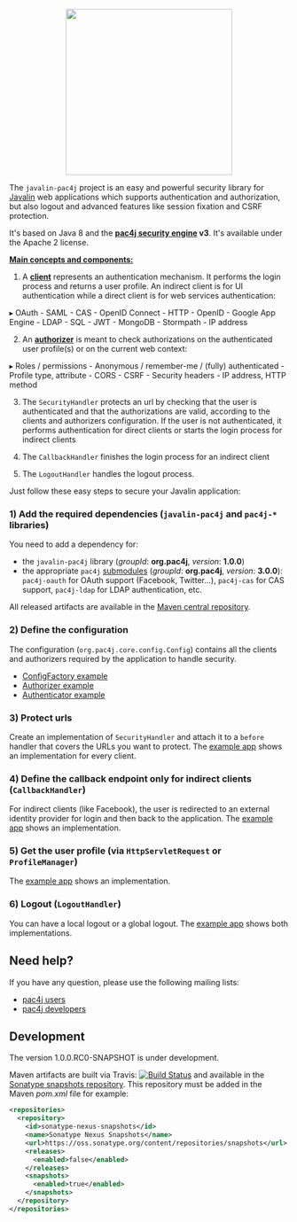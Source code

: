 <p align="center">
  <img src="https://pac4j.github.io/pac4j/img/logo-javalin.png" width="300" />
</p>

The `javalin-pac4j` project is an easy and powerful security library for [Javalin](https://javalin.io) web applications which supports 
authentication and authorization, but also logout and advanced features like session fixation and CSRF protection.

It's based on Java 8 and the **[pac4j security engine](https://github.com/pac4j/pac4j) v3**. 
It's available under the Apache 2 license.

[**Main concepts and components:**](http://www.pac4j.org/docs/main-concepts-and-components.html)

1) A [**client**](http://www.pac4j.org/docs/clients.html) represents an authentication mechanism. It performs the login process and returns a user profile. 
An indirect client is for UI authentication while a direct client is for web services authentication:

&#9656; OAuth - SAML - CAS - OpenID Connect - HTTP - OpenID - Google App Engine - LDAP - SQL - JWT - MongoDB - Stormpath - IP address

2) An [**authorizer**](http://www.pac4j.org/docs/authorizers.html) is meant to check authorizations on the authenticated user profile(s) or on the current web context:

&#9656; Roles / permissions - Anonymous / remember-me / (fully) authenticated - Profile type, attribute -  CORS - CSRF - Security headers - IP address, HTTP method

3) The `SecurityHandler` protects an url by checking that the user is authenticated and that the authorizations are valid, according to the clients and authorizers configuration. If the user is not authenticated, it performs authentication for direct clients or starts the login process for indirect clients

4) The `CallbackHandler` finishes the login process for an indirect client

5) The `LogoutHandler` handles the logout process.

Just follow these easy steps to secure your Javalin application:

### 1) Add the required dependencies (`javalin-pac4j` and `pac4j-*` libraries)

You need to add a dependency for:
 
- the `javalin-pac4j` library (<em>groupId</em>: **org.pac4j**, *version*: **1.0.0**)
- the appropriate `pac4j` [submodules](http://www.pac4j.org/docs/clients.html) (<em>groupId</em>: **org.pac4j**, *version*: **3.0.0**): `pac4j-oauth` for OAuth support (Facebook, Twitter...), `pac4j-cas` for CAS support, `pac4j-ldap` for LDAP authentication, etc.

All released artifacts are available in the [Maven central repository](http://search.maven.org/#search%7Cga%7C1%7Cpac4j).

### 2) Define the configuration

The configuration (`org.pac4j.core.config.Config`) contains all the clients and authorizers required by the application to handle security.

* [ConfigFactory example](https://github.com/pac4j/javalin-pac4j/blob/master/src/test/java/org/pac4j/javalin/example/ExampleConfigFactory.java)
* [Authorizer example](https://github.com/pac4j/javalin-pac4j/blob/master/src/test/java/org/pac4j/javalin/example/CustomAuthorizer.java)
* [Authenticator example](https://github.com/pac4j/javalin-pac4j/blob/master/src/test/java/org/pac4j/javalin/example/TrivialUserPassAuthenticator.java)

### 3) Protect urls 

Create an implementation of `SecurityHandler` and attach it to a `before` handler that covers the URLs you want to protect.
The [example app](https://github.com/pac4j/javalin-pac4j/blob/master/src/test/java/org/pac4j/javalin/example/JavalinPac4jExample.java) shows an implementation for every client.

### 4) Define the callback endpoint only for indirect clients (`CallbackHandler`)

For indirect clients (like Facebook), the user is redirected to an external identity provider for login and then back to the application.
The [example app](https://github.com/pac4j/javalin-pac4j/blob/master/src/test/java/org/pac4j/javalin/example/JavalinPac4jExample.java) shows an implementation.

### 5) Get the user profile (via `HttpServletRequest` or `ProfileManager`)

The [example app](https://github.com/pac4j/javalin-pac4j/blob/master/src/test/java/org/pac4j/javalin/example/JavalinPac4jExample.java) shows an implementation.

### 6) Logout (`LogoutHandler`)

You can have a local logout or a global logout. 
The [example app](https://github.com/pac4j/javalin-pac4j/blob/master/src/test/java/org/pac4j/javalin/example/JavalinPac4jExample.java) shows both implementations.

## Need help?

If you have any question, please use the following mailing lists:

- [pac4j users](https://groups.google.com/forum/?hl=en#!forum/pac4j-users)
- [pac4j developers](https://groups.google.com/forum/?hl=en#!forum/pac4j-dev)


## Development

The version 1.0.0.RC0-SNAPSHOT is under development.

Maven artifacts are built via Travis: [![Build Status](https://travis-ci.org/pac4j/javalin-pac4j.png?branch=master)](https://travis-ci.org/pac4j/javalin-pac4j) and available in the [Sonatype snapshots repository](https://oss.sonatype.org/content/repositories/snapshots/org/pac4j). This repository must be added in the Maven *pom.xml* file for example:

```xml
<repositories>
  <repository>
    <id>sonatype-nexus-snapshots</id>
    <name>Sonatype Nexus Snapshots</name>
    <url>https://oss.sonatype.org/content/repositories/snapshots</url>
    <releases>
      <enabled>false</enabled>
    </releases>
    <snapshots>
      <enabled>true</enabled>
    </snapshots>
  </repository>
</repositories>
```
